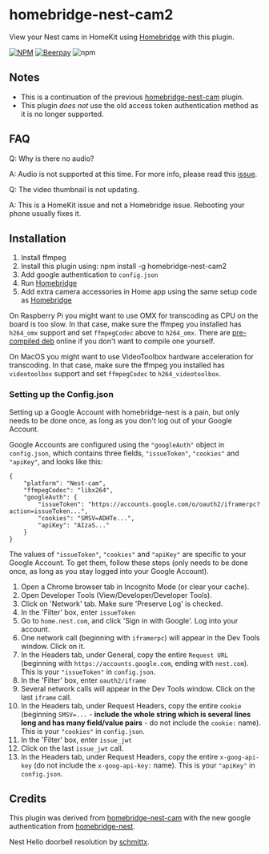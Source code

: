 # homebridge-nest-cam2

View your Nest cams in HomeKit using [Homebridge](https://github.com/nfarina/homebridge) with this plugin.

[![NPM](https://nodei.co/npm/homebridge-nest-cam2.png?compact=true)](https://nodei.co/npm/homebridge-nest-cam2/)
[![Beerpay](https://beerpay.io/Brandawg93/homebridge-nest-cam2/badge.svg)](https://beerpay.io/Brandawg93/homebridge-nest-cam2)
![npm](https://img.shields.io/npm/dt/homebridge-nest-cam2)

## Notes
- This is a continuation of the previous [homebridge-nest-cam](https://github.com/KhaosT/homebridge-nest-cam) plugin.
- This plugin *does not* use the old access token authentication method as it is no longer supported.

## FAQ
Q: Why is there no audio?

A: Audio is not supported at this time. For more info, please read this [issue](https://github.com/Brandawg93/homebridge-nest-cam2/issues/1).

Q: The video thumbnail is not updating.

A: This is a HomeKit issue and not a Homebridge issue. Rebooting your phone usually fixes it.

## Installation

1. Install ffmpeg
2. Install this plugin using: npm install -g homebridge-nest-cam2
3. Add google authentication to ``config.json``
3. Run [Homebridge](https://github.com/nfarina/homebridge)
4. Add extra camera accessories in Home app using the same setup code as [Homebridge](https://github.com/nfarina/homebridge)

On Raspberry Pi you might want to use OMX for transcoding as CPU on the board is too slow. In that case, make sure the ffmpeg you installed has `h264_omx` support and set `ffmpegCodec` above to `h264_omx`. There are [pre-compiled deb](https://github.com/legotheboss/homebridge-camera-ffmpeg-omx) online if you don't want to compile one yourself.

On MacOS you might want to use VideoToolbox hardware acceleration for transcoding. In that case, make sure the ffmpeg you installed has `videotoolbox` support and set `ffmpegCodec` to `h264_videotoolbox`.

### Setting up the Config.json

Setting up a Google Account with homebridge-nest is a pain, but only needs to be done once, as long as you don't log out of your Google Account.

Google Accounts are configured using the `"googleAuth"` object in `config.json`, which contains three fields, `"issueToken"`, `"cookies"` and `"apiKey"`, and looks like this:

```
{
    "platform": "Nest-cam",
    "ffmpegCodec": "libx264",
    "googleAuth": {
        "issueToken": "https://accounts.google.com/o/oauth2/iframerpc?action=issueToken...",
        "cookies": "SMSV=ADHTe...",
        "apiKey": "AIzaS..."
    }
}
```
The values of `"issueToken"`, `"cookies"` and `"apiKey"` are specific to your Google Account. To get them, follow these steps (only needs to be done once, as long as you stay logged into your Google Account).

1. Open a Chrome browser tab in Incognito Mode (or clear your cache).
2. Open Developer Tools (View/Developer/Developer Tools).
3. Click on 'Network' tab. Make sure 'Preserve Log' is checked.
4. In the 'Filter' box, enter `issueToken`
5. Go to `home.nest.com`, and click 'Sign in with Google'. Log into your account.
6. One network call (beginning with `iframerpc`) will appear in the Dev Tools window. Click on it.
7. In the Headers tab, under General, copy the entire `Request URL` (beginning with `https://accounts.google.com`, ending with `nest.com`). This is your `"issueToken"` in `config.json`.
8. In the 'Filter' box, enter `oauth2/iframe`
9. Several network calls will appear in the Dev Tools window. Click on the last `iframe` call.
10. In the Headers tab, under Request Headers, copy the entire `cookie` (beginning `SMSV=...` - **include the whole string which is several lines long and has many field/value pairs** - do not include the `cookie:` name). This is your `"cookies"` in `config.json`.
11. In the 'Filter' box, enter `issue_jwt`
12. Click on the last `issue_jwt` call.
13. In the Headers tab, under Request Headers, copy the entire `x-goog-api-key` (do not include the `x-goog-api-key:` name). This is your `"apiKey"` in `config.json`.

## Credits

This plugin was derived from [homebridge-nest-cam](https://github.com/KhaosT/homebridge-nest-cam) with the new google authentication from [homebridge-nest](https://github.com/chrisjshull/homebridge-nest).

Nest Hello doorbell resolution by [schmittx](https://github.com/schmittx/homebridge-nest-cam/commit/0878058dc5293c297a99c3a0c60d6c1b43e661b5).
